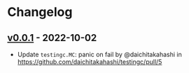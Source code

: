 # Changelog

## [v0.0.1](https://github.com/daichitakahashi/testingc/commits/v0.0.1) - 2022-10-02
- Update `testingc.MC`: panic on fail by @daichitakahashi in https://github.com/daichitakahashi/testingc/pull/5
